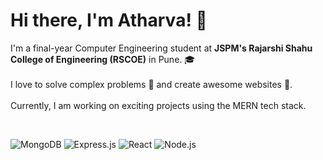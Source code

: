 # Hi there, I'm Atharva! 👋

<p align="left">
  I'm a final-year Computer Engineering student at <strong>JSPM's Rajarshi Shahu College of Engineering (RSCOE)</strong> in Pune. 🎓 <br/><br/>
  I love to solve complex problems 🧠 and create awesome websites 🚀. <br/><br/>
  Currently, I am working on exciting projects using the MERN tech stack.
</p>

&nbsp;

<p align="left">
  <img src="https://img.shields.io/badge/MongoDB-47A248?style=for-the-badge&logo=mongodb&logoColor=white" alt="MongoDB">
  <img src="https://img.shields.io/badge/Express.js-000000?style=for-the-badge&logo=express&logoColor=white" alt="Express.js">
  <img src="https://img.shields.io/badge/React-61DAFB?style=for-the-badge&logo=react&logoColor=black" alt="React">
  <img src="https://img.shields.io/badge/Node.js-339933?style=for-the-badge&logo=node.js&logoColor=white" alt="Node.js">
</p>
